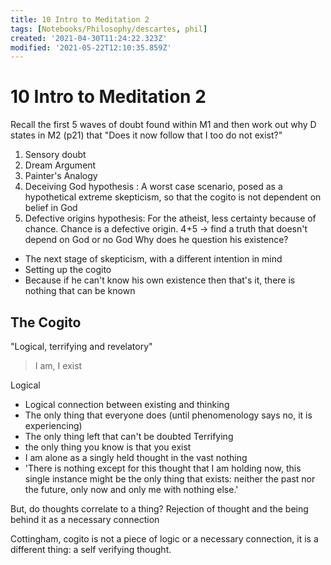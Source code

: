 ```yaml
---
title: 10 Intro to Meditation 2
tags: [Notebooks/Philosophy/descartes, phil]
created: '2021-04-30T11:24:22.323Z'
modified: '2021-05-22T12:10:35.859Z'
---
```


# 10 Intro to Meditation 2

Recall the first 5 waves of doubt found within M1 and then work out why D states in M2 (p21) that "Does it now follow that I too do not exist?"
1. Sensory doubt
2. Dream Argument
3. Painter's Analogy
4. Deceiving God hypothesis : A worst case scenario, posed as a hypothetical extreme skepticism, so that the cogito is not dependent on belief in God
5. Defective origins hypothesis: For the atheist, less certainty because of chance. Chance is a defective origin.
4+5 -> find a truth that doesn't depend on God or no God
Why does he question his existence?
- The next stage of skepticism, with a different intention in mind
- Setting up the cogito
- Because if he can't know his own existence then that's it, there is nothing that can be known

## The Cogito
"Logical, terrifying and revelatory"
> I am, I exist

Logical
- Logical connection between existing and thinking
- The only thing that everyone does (until phenomenology says no, it is experiencing)
- The only thing left that can't be doubted
Terrifying
- the only thing you know is that you exist
- I am alone as a singly held thought in the vast nothing
- 'There is nothing except for this thought that I am holding now, this single instance might be the only thing that exists: neither the past nor the future, only now and only me with nothing else.'



But, do thoughts correlate to a thing? Rejection of thought and the being behind it as a necessary connection

Cottingham, cogito is not a piece of logic or a necessary connection, it is a different thing: a self verifying thought.



